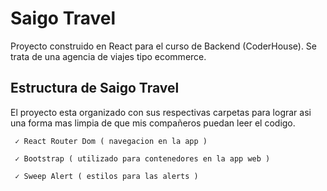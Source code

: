 # Saigo Travel
Proyecto construido en React para el curso de Backend (CoderHouse). Se trata de una agencia de viajes tipo ecommerce.

## Estructura de Saigo Travel
 El proyecto esta organizado con sus respectivas carpetas para lograr asi una forma mas limpia de que mis compañeros puedan leer el codigo. 
 
     ✓ React Router Dom ( navegacion en la app )
     
     ✓ Bootstrap ( utilizado para contenedores en la app web )
    
     ✓ Sweep Alert ( estilos para las alerts )
     
     


